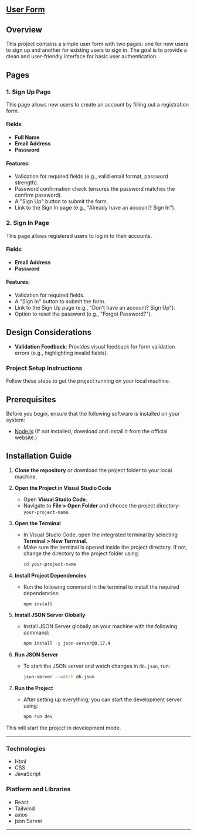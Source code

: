 ## [User Form](https://hlaaessam.github.io/Users-Form/)


## Overview
This project contains a simple user form with two pages: one for new users to sign up and another for existing users to sign in. The goal is to provide a clean and user-friendly interface for basic user authentication.

## Pages

### 1. Sign Up Page
This page allows new users to create an account by filling out a registration form.

#### Fields:
- **Full Name**
- **Email Address**
- **Password**

#### Features:
- Validation for required fields (e.g., valid email format, password strength).
- Password confirmation check (ensures the password matches the confirm password).
- A "Sign Up" button to submit the form.
- Link to the Sign In page (e.g., "Already have an account? Sign In").

### 2. Sign In Page
This page allows registered users to log in to their accounts.

#### Fields:
- **Email Address**
- **Password**

#### Features:
- Validation for required fields.
- A "Sign In" button to submit the form.
- Link to the Sign Up page (e.g., "Don’t have an account? Sign Up").
- Option to reset the password (e.g., "Forgot Password?").

## Design Considerations
- **Validation Feedback**: Provides visual feedback for form validation errors (e.g., highlighting invalid fields).


<h3>Project Setup Instructions</h3>

Follow these steps to get the project running on your local machine.

## Prerequisites

Before you begin, ensure that the following software is installed on your system:

- [Node.js](https://nodejs.org/en/) (If not installed, download and install it from the official website.)

## Installation Guide

1. **Clone the repository** or download the project folder to your local machine.

2. **Open the Project in Visual Studio Code**

   - Open **Visual Studio Code**.
   - Navigate to **File > Open Folder** and choose the project directory:  
     `your-project-name`.

3. **Open the Terminal**

   - In Visual Studio Code, open the integrated terminal by selecting **Terminal > New Terminal**.
   - Make sure the terminal is opened inside the project directory. If not, change the directory to the project folder using:
     ```bash
     cd your-project-name
     ```

4. **Install Project Dependencies**

   - Run the following command in the terminal to install the required dependencies:
     ```bash
     npm install
     ```

5. **Install JSON Server Globally**

   - Install JSON Server globally on your machine with the following command:
     ```bash
     npm install -g json-server@0.17.4
     ```

6. **Run JSON Server**

   - To start the JSON server and watch changes in `db.json`, run:
     ```bash
     json-server --watch db.json
     ```

7. **Run the Project**

   - After setting up everything, you can start the development server using:
     ```bash
     npm run dev
     ```

This will start the project in development mode.

---

### Technologies
- Html
- CSS
- JavaScript


### Platform and Libraries
- React
- Tailwind
- axios
- json Server

<hr font-size=1>

